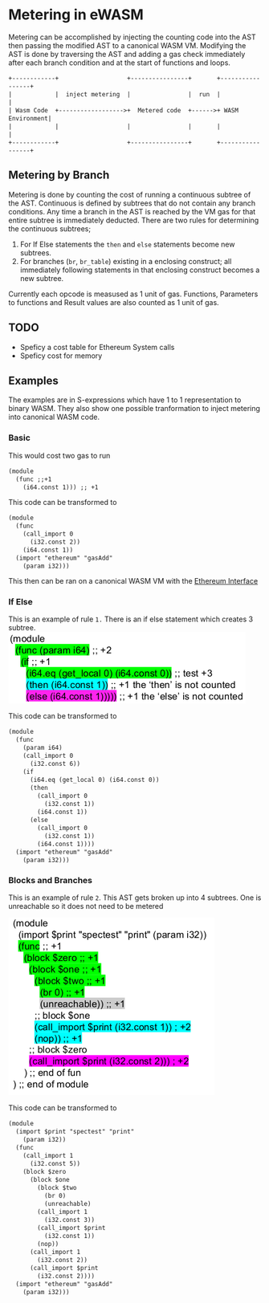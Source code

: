 # Metering in eWASM
Metering can be accomplished by injecting the counting code into the AST then passing the modified AST to a canonical WASM VM. Modifying the AST is done by traversing the AST and adding a gas check immediately after each branch condition and at the start of functions and loops.

```
+------------+                   +----------------+       +-----------------+
|            |  inject metering  |                |  run  |                 |
| Wasm Code  +------------------>+  Metered code  +------>+ WASM Environment|
|            |                   |                |       |                 |
+------------+                   +----------------+       +-----------------+
```


## Metering by Branch
Metering is done by counting the cost of running a continuous subtree of the AST.  Continuous is defined by subtrees that do not contain any branch conditions. Any time a branch in the AST is reached by the VM gas for that entire subtree is immediately deducted. There are two rules for determining the continuous subtrees;

1. For If Else statements the `then` and `else` statements become new subtrees.
2. For branches (`br`, `br_table`) existing in a enclosing construct; all immediately following statements in that enclosing construct becomes a new subtree.

Currently each opcode is measused as 1 unit of gas. Functions, Parameters to functions and Result values are also counted as  1 unit of gas.

## TODO
* Speficy a cost table for Ethereum System calls
* Speficy cost for memory

## Examples
The examples are in S-expressions which have 1 to 1 representation to binary WASM. They also show one possible tranformation to inject metering into canonical WASM code. 
### Basic
This would cost two gas to run
```
(module
  (func ;;+1
    (i64.const 1))) ;; +1
```
This code can be transformed to 
```
(module
  (func
    (call_import 0
      (i32.const 2))
    (i64.const 1))
  (import "ethereum" "gasAdd"
    (param i32)))
```
This then can be ran on a canonical WASM VM with the [Ethereum Interface](https://github.com/ethereum/evm2.0-design/blob/master/eth_interface.md) 

### If Else
This is an example of rule `1.` There is an if else statement which creates 3 subtree. 
![if else](./assests/if.png)

This code can be transformed to 
```
(module
  (func
    (param i64)
    (call_import 0
      (i32.const 6))
    (if
      (i64.eq (get_local 0) (i64.const 0))
      (then
        (call_import 0
          (i32.const 1))
        (i64.const 1))
      (else
        (call_import 0
          (i32.const 1))
        (i64.const 1))))
  (import "ethereum" "gasAdd"
    (param i32)))
```
### Blocks and Branches
This is an example of rule `2`. This AST gets broken up into 4 subtrees. One is unreachable so it does not need to be metered

![if else](./assests/blocks.png)

This code can be transformed to 

```
(module
  (import $print "spectest" "print"
    (param i32))
  (func
    (call_import 1
      (i32.const 5))
    (block $zero
      (block $one
        (block $two
          (br 0)
          (unreachable)
        (call_import 1
          (i32.const 3))
        (call_import $print
          (i32.const 1))
        (nop))
      (call_import 1
        (i32.const 2))
      (call_import $print
        (i32.const 2))))
  (import "ethereum" "gasAdd"
    (param i32)))
```
